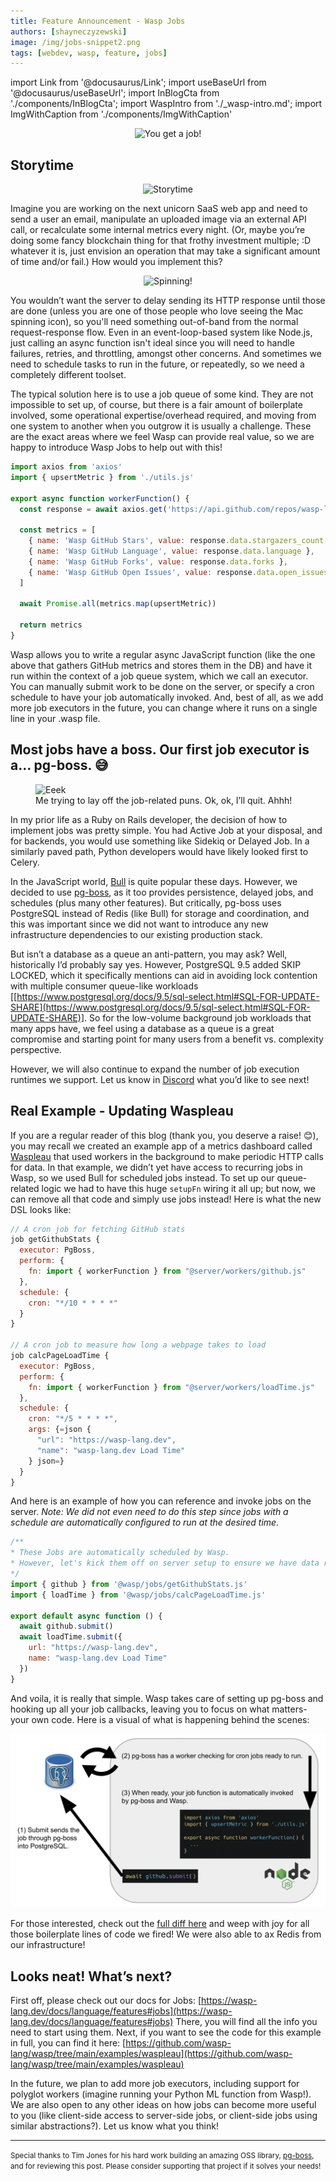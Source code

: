 ```yaml
---
title: Feature Announcement - Wasp Jobs
authors: [shayneczyzewski]
image: /img/jobs-snippet2.png
tags: [webdev, wasp, feature, jobs]
---
```


import Link from '@docusaurus/Link';
import useBaseUrl from '@docusaurus/useBaseUrl';
import InBlogCta from './components/InBlogCta';
import WaspIntro from './_wasp-intro.md';
import ImgWithCaption from './components/ImgWithCaption'

<p align="center">
  <img alt="You get a job!"
      src={useBaseUrl('img/jobs-oprah.gif')}
      width="300px"
  />
</p>

<!--truncate-->

<WaspIntro />
<InBlogCta />

## **Storytime**

<p align="center">
  <img alt="Storytime"
      src={useBaseUrl('img/jobs-storytime.gif')}
      width="300px"
  />
</p>

Imagine you are working on the next unicorn SaaS web app and need to send a user an email, manipulate an uploaded image via an external API call, or recalculate some internal metrics every night. (Or, maybe you’re doing some fancy blockchain thing for that frothy investment multiple; :D whatever it is, just envision an operation that may take a significant amount of time and/or fail.) How would you implement this?

<p align="center">
  <img alt="Spinning!"
      src={useBaseUrl('img/jobs-spinner.gif')}
      width="30px"
  />
</p>

You wouldn’t want the server to delay sending its HTTP response until those are done (unless you are one of those people who love seeing the Mac spinning icon), so you'll need something out-of-band from the normal request-response flow. Even in an event-loop-based system like Node.js, just calling an async function isn't ideal since you will need to handle failures, retries, and throttling, amongst other concerns. And sometimes we need to schedule tasks to run in the future, or repeatedly, so we need a completely different toolset.

The typical solution here is to use a job queue of some kind. They are not impossible to set up, of course, but there is a fair amount of boilerplate involved, some operational expertise/overhead required, and moving from one system to another when you outgrow it is usually a challenge. These are the exact areas where we feel Wasp can provide real value, so we are happy to introduce Wasp Jobs to help out with this!

```js title=src/server/workers/github.js
import axios from 'axios'
import { upsertMetric } from './utils.js'

export async function workerFunction() {
  const response = await axios.get('https://api.github.com/repos/wasp-lang/wasp')

  const metrics = [
    { name: 'Wasp GitHub Stars', value: response.data.stargazers_count },
    { name: 'Wasp GitHub Language', value: response.data.language },
    { name: 'Wasp GitHub Forks', value: response.data.forks },
    { name: 'Wasp GitHub Open Issues', value: response.data.open_issues },
  ]

  await Promise.all(metrics.map(upsertMetric))

  return metrics
}
```

Wasp allows you to write a regular async JavaScript function (like the one above that gathers GitHub metrics and stores them in the DB) and have it run within the context of a job queue system, which we call an executor. You can manually submit work to be done on the server, or specify a cron schedule to have your job automatically invoked. And, best of all, as we add more job executors in the future, you can change where it runs on a single line in your .wasp file.

## Most jobs have a boss. Our first job executor is a... pg-boss. 😅

<p align="center">
  <figure>
    <img alt="Eeek"
        src={useBaseUrl('img/jobs-eyes.gif')}
    />
    <figcaption>Me trying to lay off the job-related puns. Ok, ok, I’ll quit. Ahhh!</figcaption>
  </figure>
</p>

In my prior life as a Ruby on Rails developer, the decision of how to implement jobs was pretty simple. You had Active Job at your disposal, and for backends, you would use something like Sidekiq or Delayed Job. In a similarly paved path, Python developers would have likely looked first to Celery.

In the JavaScript world, [Bull](https://github.com/OptimalBits/bull) is quite popular these days. However, we decided to use [pg-boss](https://github.com/timgit/pg-boss), as it too provides persistence, delayed jobs, and schedules (plus many other features). But critically, pg-boss uses PostgreSQL instead of Redis (like Bull) for storage and coordination, and this was important since we did not want to introduce any new infrastructure dependencies to our existing production stack.

But isn’t a database as a queue an anti-pattern, you may ask? Well, historically I’d probably say yes. However, PostgreSQL 9.5 added SKIP LOCKED, which it specifically mentions can aid in avoiding lock contention with multiple consumer queue-like workloads [[https://www.postgresql.org/docs/9.5/sql-select.html#SQL-FOR-UPDATE-SHARE](https://www.postgresql.org/docs/9.5/sql-select.html#SQL-FOR-UPDATE-SHARE)]. So for the low-volume background job workloads that many apps have, we feel using a database as a queue is a great compromise and starting point for many users from a benefit vs. complexity perspective.

However, we will also continue to expand the number of job execution runtimes we support. Let us know in [Discord](https://discord.gg/rzdnErX) what you’d like to see next!

## Real Example - Updating Waspleau

If you are a regular reader of this blog (thank you, you deserve a raise! 😊), you may recall we created an example app of a metrics dashboard called [Waspleau](https://wasp-lang.dev/blog/2022/01/27/waspleau) that used workers in the background to make periodic HTTP calls for data. In that example, we didn’t yet have access to recurring jobs in Wasp, so we used Bull for scheduled jobs instead. To set up our queue-related logic we had to have this huge `setupFn` wiring it all up; but now, we can remove all that code and simply use jobs instead! Here is what the new DSL looks like:

```js title=main.wasp
// A cron job for fetching GitHub stats
job getGithubStats {
  executor: PgBoss,
  perform: {
    fn: import { workerFunction } from "@server/workers/github.js"
  },
  schedule: {
    cron: "*/10 * * * *"
  }
}

// A cron job to measure how long a webpage takes to load
job calcPageLoadTime {
  executor: PgBoss,
  perform: {
    fn: import { workerFunction } from "@server/workers/loadTime.js"
  },
  schedule: {
    cron: "*/5 * * * *",
    args: {=json {
      "url": "https://wasp-lang.dev",
      "name": "wasp-lang.dev Load Time"
    } json=}
  }
}
```

And here is an example of how you can reference and invoke jobs on the server. *Note: We did not even need to do this step since jobs with a schedule are automatically configured to run at the desired time.*
```js title=src/server/serverSetup.js
/**
* These Jobs are automatically scheduled by Wasp.
* However, let's kick them off on server setup to ensure we have data right away.
*/
import { github } from '@wasp/jobs/getGithubStats.js'
import { loadTime } from '@wasp/jobs/calcPageLoadTime.js'

export default async function () {
  await github.submit()
  await loadTime.submit({
    url: "https://wasp-lang.dev",
    name: "wasp-lang.dev Load Time"
  })
}
```

And voila, it is really that simple. Wasp takes care of setting up pg-boss and hooking up all your job callbacks, leaving you to focus on what matters- your own code. Here is a visual of what is happening behind the scenes:

![Architecture](../static/img/jobs-arch.png)

For those interested, check out the [full diff here](https://github.com/wasp-lang/wasp/commit/1721371fc73f4485ca0046aafea2ee3fc0be41cf#diff-e158328e137176b595ad01641ba68faf82dbb88ccc5be3597009bb576fcd6505) and weep with joy for all those boilerplate lines of code we fired! We were also able to ax Redis from our infrastructure!

## Looks neat! What’s next?

First off, please check out our docs for Jobs: [https://wasp-lang.dev/docs/language/features#jobs](https://wasp-lang.dev/docs/language/features#jobs) There, you will find all the info you need to start using them. Next, if you want to see the code for this example in full, you can find it here: [https://github.com/wasp-lang/wasp/tree/main/examples/waspleau](https://github.com/wasp-lang/wasp/tree/main/examples/waspleau)

In the future, we plan to add more job executors, including support for polyglot workers (imagine running your Python ML function from Wasp!). We are also open to any other ideas on how jobs can become more useful to you (like client-side access to server-side jobs, or client-side jobs using similar abstractions?). Let us know what you think!

<hr />

<small>Special thanks to Tim Jones for his hard work building an amazing OSS library, <a href="https://github.com/timgit/pg-boss" target="_blank">pg-boss</a>, and for reviewing this post. Please consider supporting that project if it solves your needs!</small>
